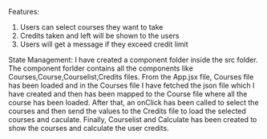 Features:
1. Users can select courses they want to take
2. Credits taken and left will be shown to the users
3. Users will get a message if they exceed credit limit

State Management:
I have created a component folder inside the src folder. The component forlder contains all the components like Courses,Course,Courselist,Credits files. From the App.jsx file, Courses file has been loaded and in the Courses file I have fetched the json file which I have created and then has been mapped to the Course file where all the course has been loaded. After that, an onClick has been called to select the courses and then send the values to the Credits file to load the selected courses and caculate. Finally, Courselist and Calculate has been created to show the courses and calculate the user credits.
